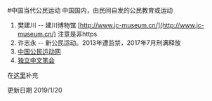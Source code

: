 #中国当代公民运动
中国国内，由民间自发的公民教育或运动

1. 樊建川 -- 建川博物馆 [http://www.jc-museum.cn/](http://www.jc-museum.cn/) 注意是非https
2. 许志永 -- 新公民运动。2013年遭监禁，2017年7月刑满释放
3. [中国公民运动网](https://cmcn.org/)
4. [独立中文笔会](https://www.chinesepen.org/)

在[这里](https://github.com/civicforum/civicforum.github.io/issues/51)补充

更新日期 2019/1/20
